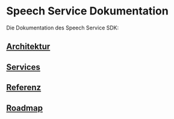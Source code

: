 # Speech Service Dokumentation

Die Dokumentation des Speech Service SDK:

## [Architektur](./design/service/ServiceDesign.md)

## [Services](./packages/ServiceList.md)

## [Referenz](./api/index.html)

## [Roadmap](./roadmap/Roadmap-2022.md)
